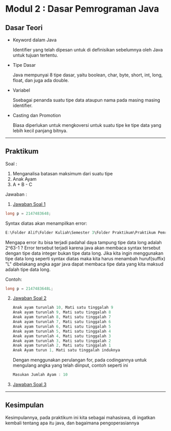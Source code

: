 # Modul 2 : Dasar Pemrograman Java

## Dasar Teori
* Keyword dalam Java

  Identifier yang telah dipesan untuk di definisikan sebelumnya oleh Java untuk tujuan tertentu.
* Tipe Dasar

  Java mempunyai 8 tipe dasar, yaitu boolean, char, byte, short, int, long, float, dan juga ada double.
* Variabel

  Ssebagai penanda suatu tipe data ataupun nama pada masing masing identifier.
* Casting dan Promotion

  Biasa diperlukan untuk mengkoversi untuk suatu tipe ke tipe data yang lebih kecil panjang bitnya.

<hr>

## Praktikum
Soal : 
1. Menganalisa batasan maksimum dari suatu tipe
2. Anak Ayam
3. A + B - C

Jawaban :
1. [Jawaban Soal 1](https://github.com/renzien/20104012_Alif-Rizki-Ramdhana_S1SEA_Pemrograman2/blob/modul2/src/modul2/latihan/BigInteger.java)

  ```java
  long p = 2147483648;
  ```
  Syntax diatas akan menampilkan error:
  ```java
  E:\Folder Alif\Folder Kuliah\Semester 3\Folder Praktikum\Praktikum Pemrograman 2\Source Code\Tugas\Github\20104012_Alif-Rizki-Ramdhana_S1SEA_Pemrograman2\out\production\20104012_Alif-Rizki-Ramdhana_S1SEA_Pemrograman2" modul2.latihan.BigInteger error: integer number too large: 2147483648
  ```
  Mengapa error itu bisa terjadi padahal daya tampung tipe data long adalah 2^63-1 ? Error tersebut terjadi karena java akan membaca syntax tersebut dengan tipe data integer   bukan tipe data long. Jika kita ingin menggunakan tipe data long seperti syntax diatas maka kita harus menambah huruf(suffix) "L" dibelakang angka agar java dapat membaca     tipe data yang kita maksud adalah tipe data long.

  Contoh:
  ```java
  long p = 2147483648L;
  ```


2. [Jawaban Soal 2](https://github.com/renzien/20104012_Alif-Rizki-Ramdhana_S1SEA_Pemrograman2/blob/modul2/src/modul2/latihan/AnakAyam.java)
   
   ```java
   Anak ayam turunlah 10, Mati satu tinggalah 9
   Anak ayam turunlah 9, Mati satu tinggalah 8
   Anak ayam turunlah 8, Mati satu tinggalah 7
   Anak ayam turunlah 7, Mati satu tinggalah 6
   Anak ayam turunlah 6, Mati satu tinggalah 5
   Anak ayam turunlah 5, Mati satu tinggalah 4
   Anak ayam turunlah 4, Mati satu tinggalah 3
   Anak ayam turunlah 3, Mati satu tinggalah 2
   Anak ayam turunlah 2, Mati satu tinggalah 1
   Anak Ayam turun 1, Mati satu tinggalah induknya
   ```
   
   Dengan menggunakan perulangan for, pada codingannya untuk mengulang angka yang telah  diinput, contoh seperti ini 
   ```java
   Masukan Jumlah Ayam : 10
   ```
   
3. [Jawaban Soal 3]()

<hr>

## Kesimpulan

Kesimpulannya, pada praktikum ini kita sebagai mahasiswa, di ingatkan kembali tentang apa itu java, dan bagaimana pengoperasiannya
